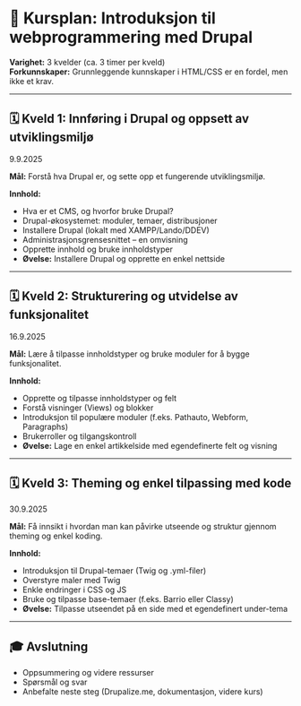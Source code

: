 # 📘 Kursplan: Introduksjon til webprogrammering med Drupal

**Varighet:** 3 kvelder (ca. 3 timer per kveld)  
**Forkunnskaper:** Grunnleggende kunnskaper i HTML/CSS er en fordel, men ikke et krav.

---

## 🗓️ Kveld 1: Innføring i Drupal og oppsett av utviklingsmiljø
9.9.2025

**Mål:** Forstå hva Drupal er, og sette opp et fungerende utviklingsmiljø.

**Innhold:**
- Hva er et CMS, og hvorfor bruke Drupal?
- Drupal-økosystemet: moduler, temaer, distribusjoner
- Installere Drupal (lokalt med XAMPP/Lando/DDEV)
- Administrasjonsgrensesnittet – en omvisning
- Opprette innhold og bruke innholdstyper
- **Øvelse:** Installere Drupal og opprette en enkel nettside

---

## 🗓️ Kveld 2: Strukturering og utvidelse av funksjonalitet
16.9.2025

**Mål:** Lære å tilpasse innholdstyper og bruke moduler for å bygge funksjonalitet.

**Innhold:**
- Opprette og tilpasse innholdstyper og felt
- Forstå visninger (Views) og blokker
- Introduksjon til populære moduler (f.eks. Pathauto, Webform, Paragraphs)
- Brukerroller og tilgangskontroll
- **Øvelse:** Lage en enkel artikkelside med egendefinerte felt og visning

---

## 🗓️ Kveld 3: Theming og enkel tilpassing med kode
30.9.2025

**Mål:** Få innsikt i hvordan man kan påvirke utseende og struktur gjennom theming og enkel koding.

**Innhold:**
- Introduksjon til Drupal-temaer (Twig og .yml-filer)
- Overstyre maler med Twig
- Enkle endringer i CSS og JS
- Bruke og tilpasse base-temaer (f.eks. Barrio eller Classy)
- **Øvelse:** Tilpasse utseendet på en side med et egendefinert under-tema

---

## 🎓 Avslutning

- Oppsummering og videre ressurser
- Spørsmål og svar
- Anbefalte neste steg (Drupalize.me, dokumentasjon, videre kurs)
